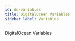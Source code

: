 ```yaml
---
id: do-variables
title: DigitalOcean Variables
sidebar_label: Variables
---
```


DigitalOcean Variables
